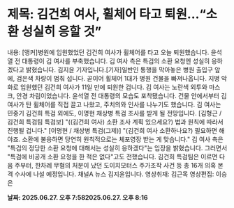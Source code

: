 # **제목: 김건희 여사, 휠체어 타고 퇴원…“소환 성실히 응할 것”**

  내용: [앵커]병원에 입원했었던 김건희 여사가 휠체어를 타고 오늘 퇴원했습니다.  윤석열 전 대통령이 김 여사를 부축했습니다.  김 여사 측은 특검의 소환 요청엔 성실히 응하겠다고 밝혔습니다.  김지윤 기자입니다.[기자]일반인 통행을 막아놓은 병원 출입구 앞에, 검은색 차량이 멈춰 섭니다.  곧이어 휠체어 1대가 병원 건물을 빠져나옵니다.  지병 악화로 입원했던 김건희 여사가 11일 만에 퇴원한 겁니다.  김 여사는 노란색 외투와 마스크, 안경 차림이었습니다.  윤석열 전 대통령의 모습도 포착됐습니다.  건물 안에서부터 김 여사가 탄 휠체어를 직접 끌고 나왔고, 주치의와 인사를 나누기도 했습니다.  김 여사는 민중기 김건희 특검 외에도, 이명현 채상병 특검 조사를 받게 될 전망입니다.  [김형근 / 김건희 특검팀 특검보] "((김건희 여사) 소환 조사 계획 있으세요?) 법과 원칙에 따라서 진행될 겁니다."  [이명현 / 채상병 특검(그제)] "(김건희 여사 소환하나요?) 필요하면 해야죠. 소환에 불응하면 당연히 원칙적으로는 체포영장 받는 게 맞습니다." 김 여사 측은 "특검의 정당한 소환 요청에 대해서는 성실히 응하겠다"는 입장을 밝혔습니다.  그러면서 "특검에 비공개 소환 요청을 한 적은 없다"고도 전했습니다. 김건희 특검팀은 이르면 다음 주부터, 한차례 무혐의 처분이 났던 도이치모터스 주가조작 사건 등 총 16개 의혹 본격 수사에 나설 예정입니다.  채널A 뉴스 김지윤입니다.  영상취재: 김근목 영상편집: 이승은

  **날짜: 2025.06.27. 오후 7:582025.06.27. 오후 8:16**